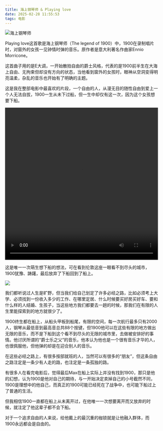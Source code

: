```yaml
---
title: 海上钢琴师 & Playing love
date: 2025-02-28 11:55:53
tags: 电影
---
```


![海上钢琴师](https://hxy-blog.oss-cn-beijing.aliyuncs.com/images/5dc24f3a4949b.jpg)

Playing love这首歌是海上钢琴师（The legend of 1900）中，1900在录制唱片时，对窗外的女孩一见钟情时弹的音乐。原作者是意大利著名作曲家Ennio Morricone。

这首曲子用的是E大调，一开始散拍自由的爵士风格，代表的是1900前半生在大海上自由、无拘束但却没有方向的状态，当他看到窗外的女孩时，眼神从空洞变得明亮温柔，杂乱的音乐也开始有了明确的主题。

这是我在整部电影中最喜欢的片段，一个自由的人，从漫无目的随性自由到爱上一个人无法自拔，1900一生从未下过船，但一生中却仅有这一次，因为这个女孩想要下船。

<video style="width:100%; height:500px; object-fit:contain" controls src="https://upos-sz-mirrorhw.bilivideo.com/upgcxcode/67/42/267934267/267934267-1-192.mp4?e=ig8euxZM2rNcNbNBnwdVhwdlhbU3hwdVhoNvNC8BqJIzNbfq9rVEuxTEnE8L5F6VnEsSTx0vkX8fqJeYTj_lta53NCM=&uipk=5&nbs=1&deadline=1740727308&gen=playurlv2&os=bdbv&oi=2094982342&trid=915e9cadb7c6477c8a4e1514e9cdebb2O&mid=0&platform=html5&og=hw&upsig=28be31e281a931706121abfb00f47166&uparams=e,uipk,nbs,deadline,gen,os,oi,trid,mid,platform,og&bvc=vod&nettype=1&orderid=0,3&buvid=&build=7330300&f=O_0_0&bw=258328&logo=80000000"></video>



这是唯一一次萌生想下船的想法，可在看到伦敦这座一眼看不到尽头的城市，1900犹豫、踌躇，最后放弃了下船回到了船上。

![](https://hxy-blog.oss-cn-beijing.aliyuncs.com/images/IMG_3444.jpeg)

我们都听说过人生是旷野，但当我们给自己划定了许多必经之路，比如必须考上大学、必须找到一份收入多少的工作、在哪里定居、什么时候要买好房买好车、要和什么样的人结婚、生孩子，当这些地方我们都要去一趟的时候，那我们在有限的人生里能探索到的地方就很少了。

1900终生都在船上，从船头甲板到船尾，有限的空间，每一次航行最多只有2000人，钢琴从最低音到最高音总共88个按键，但1900他可以在这些有限的地方做出无限的音乐，而不是下船到这个看不到尽头的无限的城市里，去做被安排好的事情。他讨厌所谓的“爵士乐之父”的音乐，他本认为他也是一个很有音乐才华的人，也很佩服他，但他弹的却是在迎合别人的音乐。

在这些必经之路上，有很多按部就班的人，当然可以有很多的“朋友”，但这条自由之路注定是一条少有人走的路，也注定是一条孤独的路。



有很多人在看完电影后，觉得最后Max在船上实际上并没有找到1900，那只是他的幻想，认为1900是他对自己的期待，与一开始决定卖掉自己的小号截然不同，1900是理想中的他自己，而真正的1900可能已经死在了战争中，也可能下船过上了普通的生活。

但我相信1900一直都在船上从未离开过，在他唯一一次想要离开而又放弃的时候，就注定了他这辈子都不会下船。

对于一个追求自由的人来说，给他戴上的最沉重的枷锁就是让他融入群体，而1900永远都会是自由的。
